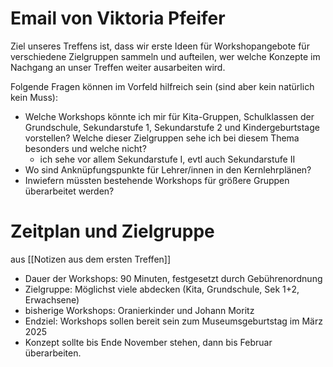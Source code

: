 # Email von Viktoria Pfeifer

Ziel unseres Treffens ist, dass wir erste Ideen für Workshopangebote für verschiedene Zielgruppen sammeln und aufteilen, wer welche Konzepte im Nachgang an unser Treffen weiter ausarbeiten wird.

Folgende Fragen können im Vorfeld hilfreich sein (sind aber kein natürlich kein Muss):
- Welche Workshops könnte ich mir für Kita-Gruppen, Schulklassen der Grundschule, Sekundarstufe 1, Sekundarstufe 2 und Kindergeburtstage vorstellen? Welche dieser Zielgruppen sehe ich bei diesem Thema besonders und welche nicht?
	- ich sehe vor allem Sekundarstufe I, evtl auch Sekundarstufe II
- Wo sind Anknüpfungspunkte für Lehrer/innen in den Kernlehrplänen?
- Inwiefern müssten bestehende Workshops für größere Gruppen überarbeitet werden?

# Zeitplan und Zielgruppe

aus [[Notizen aus dem ersten Treffen]]

 - Dauer der Workshops: 90 Minuten, festgesetzt durch Gebührenordnung
- Zielgruppe: Möglichst viele abdecken (Kita, Grundschule, Sek 1+2, Erwachsene)
- bisherige Workshops: Oranierkinder und Johann Moritz 
- Endziel: Workshops sollen bereit sein zum Museumsgeburtstag im März 2025 
- Konzept sollte bis Ende November stehen, dann bis Februar überarbeiten.